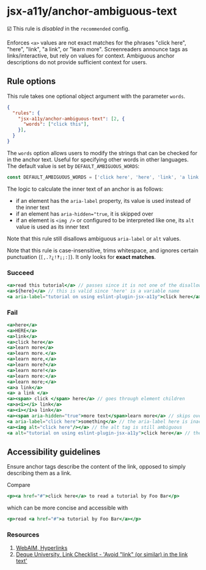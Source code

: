 # jsx-a11y/anchor-ambiguous-text

☑️ This rule is _disabled_ in the `recommended` config.

<!-- end auto-generated rule header -->

Enforces `<a>` values are not exact matches for the phrases "click here", "here", "link", "a link", or "learn more". Screenreaders announce tags as links/interactive, but rely on values for context. Ambiguous anchor descriptions do not provide sufficient context for users.

## Rule options

This rule takes one optional object argument with the parameter `words`.

```json
{
  "rules": {
    "jsx-a11y/anchor-ambiguous-text": [2, {
      "words": ["click this"],
    }],
  }
}
```

The `words` option allows users to modify the strings that can be checked for in the anchor text. Useful for specifying other words in other languages. The default value is set by `DEFAULT_AMBIGUOUS_WORDS`:

```js
const DEFAULT_AMBIGUOUS_WORDS = ['click here', 'here', 'link', 'a link', 'learn more'];
```

The logic to calculate the inner text of an anchor is as follows:

- if an element has the `aria-label` property, its value is used instead of the inner text
- if an element has `aria-hidden="true`, it is skipped over
- if an element is `<img />` or configured to be interpreted like one, its `alt` value is used as its inner text

Note that this rule still disallows ambiguous `aria-label` or `alt` values.

Note that this rule is case-insensitive, trims whitespace, and ignores certain punctuation (`[,.?¿!‽¡;:]`). It only looks for **exact matches**.

### Succeed

```jsx
<a>read this tutorial</a> // passes since it is not one of the disallowed words
<a>${here}</a> // this is valid since 'here' is a variable name
<a aria-label="tutorial on using eslint-plugin-jsx-a11y">click here</a> // the aria-label supersedes the inner text
```

### Fail

```jsx
<a>here</a>
<a>HERE</a>
<a>link</a>
<a>click here</a>
<a>learn more</a>
<a>learn more.</a>
<a>learn more,</a>
<a>learn more?</a>
<a>learn more!</a>
<a>learn more:</a>
<a>learn more;</a>
<a>a link</a>
<a> a link </a>
<a><span> click </span> here</a> // goes through element children
<a>a<i></i> link</a>
<a><i></i>a link</a>
<a><span aria-hidden="true">more text</span>learn more</a> // skips over elements with aria-hidden=true
<a aria-label="click here">something</a> // the aria-label here is inaccessible
<a><img alt="click here"/></a> // the alt tag is still ambiguous
<a alt="tutorial on using eslint-plugin-jsx-a11y">click here</a> // the alt tag is only parsed on img
```

## Accessibility guidelines

Ensure anchor tags describe the content of the link, opposed to simply describing them as a link.

Compare

```jsx
<p><a href="#">click here</a> to read a tutorial by Foo Bar</p>
```

which can be more concise and accessible with

```jsx
<p>read <a href="#">a tutorial by Foo Bar</a></p>
```

### Resources

1. [WebAIM, Hyperlinks](https://webaim.org/techniques/hypertext/)
2. [Deque University, Link Checklist - 'Avoid "link" (or similar) in the link text'](https://dequeuniversity.com/checklists/web/links)
